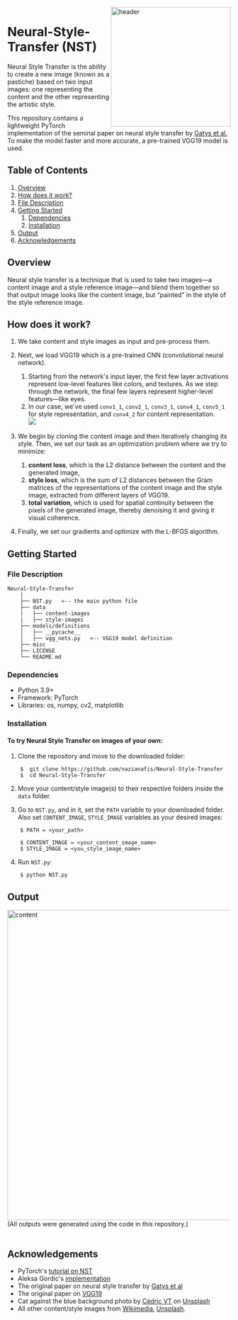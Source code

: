 <br>
<img src="https://github.com/nazianafis/Neural-Style-Transfer/blob/main/misc/NST-gif.gif" alt="header" align="right" width="270"/>

# Neural-Style-Transfer (NST)

Neural Style Transfer is the ability to create a new image (known as a pastiche) based on two input images: one representing the content and the other representing the artistic style.

This repository contains a lightweight PyTorch implementation of the seminal paper on neural style transfer by [Gatys et al.](https://www.cv-foundation.org/openaccess/content_cvpr_2016/papers/Gatys_Image_Style_Transfer_CVPR_2016_paper.pdf) To make the model faster and more accurate, a pre-trained VGG19 model is used.

## Table of Contents

1. [Overview](#overview)
2. [How does it work?](#working)
3. [File Description](#description)
4. [Getting Started](#getting-started)
    1. [Dependencies](#dependencies)
    2. [Installation](#installation)
5. [Output](#output)
6. [Acknowledgements](#ack)

## Overview <a name="overview"></a>

Neural style transfer is a technique that is used to take two images—a content image and a style reference image—and blend them together so that output image looks like the content image, but “painted” in the style of the style reference image.

## How does it work?<a name="working"></a>

1. We take content and style images as input and pre-process them.
2. Next, we load VGG19 which is a pre-trained CNN (convolutional neural network).
    1. Starting from the network's input layer, the first few layer activations represent low-level features like colors, and textures. As we step through the network, the final few layers represent higher-level features—like eyes.
    2. In our case, we've used `conv1_1`, `conv2_1`, `conv3_1`, `conv4_1`, `conv5_1` for style representation, and `conv4_2` for content representation.    
![](https://github.com/nazianafis/Neural-Style-Transfer/blob/main/misc/NST-architecture.png)

3. We begin by cloning the content image and then iteratively changing its style. Then, we set our task as an optimization problem where we try to minimize:
    1. **content loss**, which is the L2 distance between the content and the generated image,
    2. **style loss**, which is the sum of L2 distances between the Gram matrices of the representations of the content image and the style image, extracted from different layers of VGG19.
    3. **total variation**, which is used for spatial continuity between the pixels of the generated image, thereby denoising it and giving it visual coherence.
4. Finally, we set our gradients and optimize with the L-BFGS algorithm.

## Getting Started <a name="getting-started"></a>

### File Description <a name="description"></a>

    Neural-Style-Transfer
        |
        ├── NST.py   <-- the main python file
        ├── data
        |   ├── content-images
        |   ├── style-images
        ├── models/definitions     
        │   ├── __pycache__
        │   ├── vgg_nets.py   <-- VGG19 model definition
        ├── misc
        ├── LICENSE
        └── README.md

### Dependencies <a name="dependencies"></a>
*    Python 3.9+
*    Framework: PyTorch
*    Libraries: os, numpy, cv2, matplotlib

### Installation <a name="installation"></a>

#### To try Neural Style Transfer on images of your own:

1. Clone the repository and move to the downloaded folder:
```
    $  git clone https://github.com/nazianafis/Neural-Style-Transfer
    $  cd Neural-Style-Transfer
```
2. Move your content/style image(s) to their respective folders inside the `data` folder.

3. Go to `NST.py`, and in it, set the `PATH` variable to your downloaded folder. Also set `CONTENT_IMAGE`, `STYLE_IMAGE` variables as your desired images:
```
    $ PATH = <your_path>
    
    $ CONTENT_IMAGE = <your_content_image_name>
    $ STYLE_IMAGE = <you_style_image_name>
```
4. Run `NST.py`:
```
    $ python NST.py
```

## Output <a name="output"></a>

<img src="https://github.com/nazianafis/Neural-Style-Transfer/blob/main/misc/NST-outputs.png" alt="content" width="700"/>
(All outputs were generated using the code in this repository.)
<br><br>


## Acknowledgements <a name="ack"></a>

* PyTorch's [tutorial on NST](https://pytorch.org/tutorials/advanced/neural_style_tutorial.html)
* Aleksa Gordic's [implementation](https://github.com/gordicaleksa/pytorch-neural-style-transfer)
* The original paper on neural style transfer by [Gatys et al](https://www.cv-foundation.org/openaccess/content_cvpr_2016/papers/Gatys_Image_Style_Transfer_CVPR_2016_paper.pdf) 
* The original paper on [VGG19](https://arxiv.org/abs/1409.1556)
* Cat against the blue background photo by <a href="https://unsplash.com/@cedric_photography?utm_source=unsplash&utm_medium=referral&utm_content=creditCopyText">Cédric VT</a> on <a href="https://unsplash.com/s/photos/cat?utm_source=unsplash&utm_medium=referral&utm_content=creditCopyText">Unsplash</a>
* All other content/style images from [Wikimedia](https://commons.wikimedia.org/wiki/Category:Images), [Unsplash](https://unsplash.com/).

